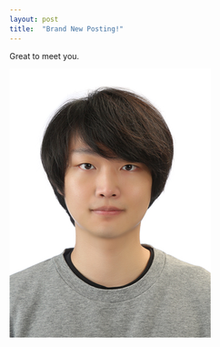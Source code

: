 ```yaml
---
layout: post
title:  "Brand New Posting!"
---
```


Great to meet you.



![함중일-00-](../images/$(filename)/함중일-00-.jpg)
